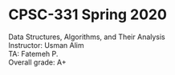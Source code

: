 # CPSC-331 Spring 2020  
Data Structures, Algorithms, and Their Analysis  
Instructor: Usman Alim  
TA: Fatemeh P.  
Overall grade: A+
